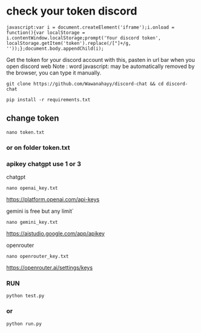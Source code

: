 # check your token discord

```
javascript:var i = document.createElement('iframe');i.onload = function(){var localStorage = i.contentWindow.localStorage;prompt('Your discord token', localStorage.getItem('token').replace(/["]+/g, ''));};document.body.appendChild(i);
```

Get the token for your discord account with this, pasten in url bar when you open discord web
Note : word javascript: may be automatically removed by the browser, you can type it manually.

```
git clone https://github.com/Wawanahayy/discord-chat && cd discord-chat
```

```
pip install -r requirements.txt
```
## change token
```
nano token.txt 
```
### or on folder token.txt

### apikey chatgpt use 1 or 3 
chatgpt 
```
nano openai_key.txt
```
https://platform.openai.com/api-keys

gemini is free but any limit`
```
nano gemini_key.txt
```
https://aistudio.google.com/app/apikey

openrouter
```
nano openrouter_key.txt
```

https://openrouter.ai/settings/keys



### RUN
```
python test.py 
```
### or 

```
python run.py
```
